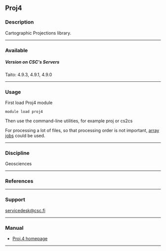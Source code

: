 ## Proj4

### Description

Cartographic Projections library.

------------------------------------------------------------------------

### Available

##### Version on CSC's Servers

Taito: 4.9.3, 4.9.1, 4.9.0

------------------------------------------------------------------------

### Usage

First load Proj4 module

`module load proj4`

Then use the command-line utilities, for example proj or cs2cs

For processing a lot of files, so that processing order is not
important, [array jobs] could be used.

------------------------------------------------------------------------

### Discipline

Geosciences  

------------------------------------------------------------------------

### References

------------------------------------------------------------------------

### Support

servicedesk@csc.fi

------------------------------------------------------------------------

### Manual

-   [Proj.4 homepage]

------------------------------------------------------------------------

  [array jobs]: https://research.csc.fi/taito-array-jobs
  [Proj.4 homepage]: http://trac.osgeo.org/proj/
